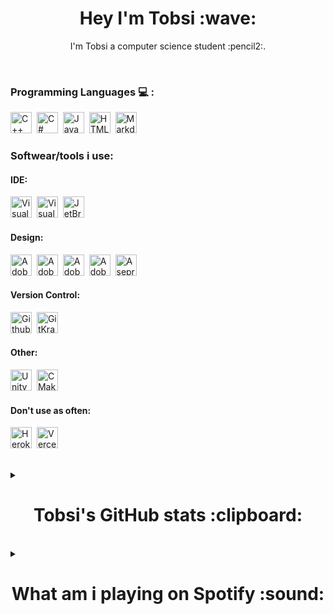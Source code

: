 <h1 align="center">Hey I'm Tobsi :wave:</h1>
<p align="center">I'm Tobsi a computer science student :pencil2:.</p>
<!-- https://simpleicons.org/ & https://shields.io/ arbejder sammen 


https://github.com/Ileriayo/markdown-badges#programming-languages 
https://gist.github.com/rxaviers/7360908 
https://github.com/alexandresanlim/Badges4-README.md-Profile 

EMOTES: https://gist.github.com/rxaviers/7360908 

Til navne: https://www.w3schools.com/tags/ref_urlencode.ASP 


README examples https://github.com/abhisheknaiidu/awesome-github-profile-readme 

-->


<!-- <img alt="" src="https://img.shields.io/badge/<badge>%20-%23<badge-color>.svg?&style=for-the-badge&logo=<badge>&logoColor=<logo-color>" alt="Badge Name"/> -->

<br/>

### **Programming Languages** :computer: :
<!-- TODO: Sæt dem alle sammen i en linje [X] -->

<div align="left">

<img style="height:34px; width:auto;" alt="C++" src="https://img.shields.io/badge/C++-00599C?style=for-the-badge&logo=c%2B%2B&&logoColor=white" />&nbsp;
<img style="height:34px; width:auto;" alt="C#" src="https://img.shields.io/badge/C%23-5C2D91?style=for-the-badge&logo=c-sharp&logoColor=white" />&nbsp;
<img style="height:34px; width:auto;" alt="Java" src="https://img.shields.io/badge/Java-ED8B00.svg?style=for-the-badge&logo=Java&logoColor=black&messageColor=black" />&nbsp;
<img style="height:34px; width:auto;" alt="HTML5" src="https://img.shields.io/badge/html5-E34F26.svg?style=for-the-badge&logo=html5&logoColor=white" />&nbsp;
<img style="height:34px; width:auto;" alt="Markdown" src="https://img.shields.io/badge/markdown-000000.svg?style=for-the-badge&logo=markdown&logoColor=white" />&nbsp;

</div>


### **Softwear/tools i use**:

<p align="left">

<div><h4>IDE: </h4></div>

<img style="height:34px; width:auto;" alt="Visual Studio" src="https://img.shields.io/badge/Visual%20Studio-5C2D91.svg?&style=for-the-badge&logo=Visual%20Studio&logoColor=white"/>&nbsp;
<img style="height:34px; width:auto;" alt="Visual Studio Code" src="https://img.shields.io/badge/Visual%20Studio%20Code-007ACC.svg?&style=for-the-badge&logo=Visual%20Studio%20Code&logoColor=white"/>&nbsp;
<img style="height:34px; width:auto;" alt="JetBrains" src="https://img.shields.io/badge/JetBrains-000000.svg?&style=for-the-badge&logo=JetBrains&logoColor=white"/>&nbsp;
<br/>

<div> <h4>Design: </h4><div/>

<img style="height:34px; width:auto;" alt="Adobe Illustrator" src="https://img.shields.io/badge/Adobe Illustrator-FF9A00.svg?&style=for-the-badge&logo=adobe%20illustrator&logoColor=white"/>&nbsp;
<img style="height:34px; width:auto;" alt="Adobe Premiere Pro" src="https://img.shields.io/badge/Adobe%20Premiere%20Pro-9999FF.svg?&style=for-the-badge&logo=Adobe%20Premiere%20Pro&logoColor=white"/>&nbsp;
<img style="height:34px; width:auto;" alt="Adobe After Effects" src="https://img.shields.io/badge/Adobe%20After%20Effects-9999FF.svg?&style=for-the-badge&logo=Adobe%20After%20Effects&logoColor=white"/>&nbsp;
<img style="height:34px; width:auto;" alt="Adobe Photoshop" src="https://img.shields.io/badge/Adobe%20Photoshop-31A8FF.svg?&style=for-the-badge&logo=adobe%20photoshop&logoColor=white"/>&nbsp;
<img style="height:34px; width:auto;" alt="Aseprite" src="https://img.shields.io/badge/Aseprite-7D929E.svg?&style=for-the-badge&logo=Aseprite&logoColor=white"/>&nbsp;
<br/>

<div><h4>Version Control: </h4></div>

<img style="height:34px; width:auto;" alt="Github" src="https://img.shields.io/badge/github-121011.svg?&style=for-the-badge&logo=github&logoColor=white"/>&nbsp;
<img style="height:34px; width:auto;" alt="GitKraken" src="https://img.shields.io/badge/GitKraken-179287.svg?&style=for-the-badge&logo=GitKraken&logoColor=white"/>&nbsp;
<br/>

<div><h4>Other: </h4></div>

<img style="height:34px; width:auto;" alt="Unity" src="https://img.shields.io/badge/Unity-000000?style=for-the-badge&logo=unity&logoColor=white"/>&nbsp;
<img style="height:34px; width:auto;" alt="CMake" src="https://img.shields.io/badge/CMake-064F8C.svg?&style=for-the-badge&logo=CMake&logoColor=white"/>&nbsp;
<br/>

</p>

<div><h4>Don't use as often: </h4></div>

<img style="height:34px; width:auto;" alt="Heroku" src="https://img.shields.io/badge/Heroku-430098?style=for-the-badge&logo=Heroku&logoColor=white"/>&nbsp;
<img style="height:34px; width:auto;" alt="Vercel" src="https://img.shields.io/badge/Vercel-000000.svg?&style=for-the-badge&logo=Vercel&logoColor=white"/>&nbsp;
<br/>

</p>

<br/>

<!--    <h1 align="center">Tobsi's GitHub stats :clipboard:</h1>    --> <!-- :card_index::clipboard: -->

<details>
    <summary><h1 align="center">Tobsi's GitHub stats :clipboard:</h1></summary>

<p align="center">
<a href="https://my-github-readme-stats.tobsi-0x.vercel.app/api?username=tobsidev&show_icons=true&theme=radical">
<img src="https://my-github-readme-stats.tobsi-0x.vercel.app/api?username=tobsidev&show_icons=true&theme=radical" alt="Tobsi's GitHub stats" width="auto"/> <!-- dark, radical, tokyonight, onedark, cobalt, synthwave & dracula look's good -->
</a>
</p>

<p align="center">
<a href="https://my-github-readme-stats-6pddjuctg.vercel.app/api/wakatime/?username=Tobsi&theme=radical">
<img src="https://my-github-readme-stats-6pddjuctg.vercel.app/api/wakatime/?username=Tobsi&theme=radical" alt="Tobsi's GitHub coding time stats" width="auto"/> <!-- dark, radical, tokyonight, onedark, cobalt, synthwave & dracula look's good -->
</a>
</p>

<p align="center">
<a href="https://my-github-readme-stats.tobsi-0x.vercel.app/api/top-langs/?username=tobsidev&langs_count=5&theme=radical">
<img src="https://my-github-readme-stats.tobsi-0x.vercel.app/api/top-langs/?username=tobsidev&exclude_repo=Lockdoor-Framework,novatorem,github-readme-stats,ImGuiDemoCLionSetup,TGB_Emulator,TEP,TC8E,Informatik-Unity-Assets,&langs_count=5&theme=radical" alt="Tobsi's GitHub coding stats" width="auto"/> <!-- dark, radical, tokyonight, onedark, cobalt, synthwave & dracula look's good -->
<!-- I also excluded some repos i didnt make. They are in the front of the exclude_repo part. and the rest is just some unfinished stuff.-->
</a>
</p>

</details>


<br/>

<!--    <h1 align="center">What am i playing on Spotify :sound:</h1>    -->

<details>
    <summary><h1 align="center">What am i playing on Spotify :sound:</h1></summary>

<p align="center">
<a href="https://open.spotify.com/user/21ifdf7oojvcxemvf3zckk2ga">
<img src="https://novatorem.tobsi-0x.vercel.app/api/spotify" alt="Spotify Playing" width="auto"/>
</a>
</p>

</details>

<!--

[![Top Langs](https://my-github-readme-stats.tobsi-0x.vercel.app/api/top-langs/?username=tobsi-0x&layout=compact)](https://github.com/tobsi-0x/github-readme-stats)

[![Top Langs](https://my-github-readme-stats.tobsi-0x.vercel.app/api/top-langs/?username=tobsi-0x&langs_count=5)](https://github.com/anuraghazra/github-readme-stats)

[![willianrod's wakatime stats](https://my-github-readme-stats.tobsi-0x.vercel.app/api/wakatime?username=Tobsi)](https://github.com/anuraghazra/github-readme-stats)

-->

<!--    [![Top Langs](https://my-github-readme-stats.tobsi-0x.vercel.app/api/top-langs/?username=tobsi-0x&langs_count=8&exclude_repo=TC8E,TGB_Emulator)](https://github.com/anuraghazra/github-readme-stats) -->

<!-- 
[<img src="https://novatorem.tobsi-0x.vercel.app/api/spotify" alt="Spotify Playing" width="auto"/>](https://open.spotify.com/user/21ifdf7oojvcxemvf3zckk2ga) 
-->

<!-- <img style="height:34px; width:auto;" alt="Java" src="https://img.shields.io/badge/Java-17394A.svg?style=for-the-badge&logo=Java&logoColor=007396&labelColor=ff0000&color=9cf" / -->
